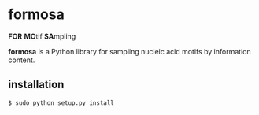 # formosa
**FOR** **MO**tif **SA**mpling

**formosa** is a Python library for sampling nucleic acid motifs by information content.

## installation

    $ sudo python setup.py install